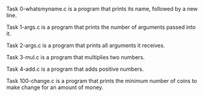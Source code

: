 Task 0-whatsmyname.c is a program that prints its name, followed by a new line.

Task 1-args.c is a program that prints the number of arguments passed into it.

Task 2-args.c is a program that prints all arguments it receives.

Task 3-mul.c is a program that multiplies two numbers.

Task 4-add.c is a program that adds positive numbers.

Task 100-change.c is a program that prints the minimum number of coins to make change for an amount of money.
